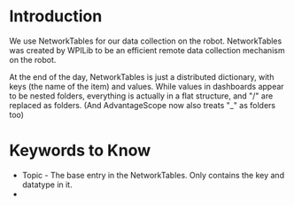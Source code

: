 # Introduction
We use NetworkTables for our data collection on the robot.  NetworkTables was created by WPILib to be an efficient remote data collection mechanism on the robot.  

At the end of the day, NetworkTables is just a distributed dictionary, with keys (the name of the item) and values.  While values in dashboards appear to be nested folders, everything is actually in a flat structure, and "/" are replaced as folders.  (And AdvantageScope now also treats "_" as folders too)

# Keywords to Know
* Topic - The base entry in the NetworkTables.  Only contains the key and datatype in it.
* 